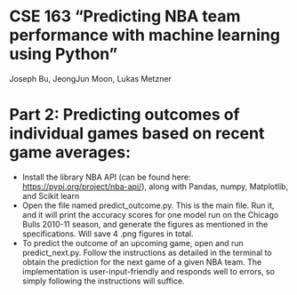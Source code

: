 # CSE 163 “Predicting NBA team performance with machine learning using Python”
Joseph Bu, JeongJun Moon, Lukas Metzner



# Part 2: Predicting outcomes of individual games based on recent game averages:
* Install the library NBA API (can be found here: https://pypi.org/project/nba-api/), along with Pandas, numpy, Matplotlib, and Scikit learn
* Open the file named predict_outcome.py. This is the main file. Run it, and it will print the accuracy scores for one model run on the Chicago Bulls 2010-11 season, and generate the figures as mentioned in the specifications. Will save 4 .png figures in total.
* To predict the outcome of an upcoming game, open and run predict_next.py. Follow the instructions as detailed in the terminal to obtain the prediction for the next game of a given NBA team. The implementation is user-input-friendly and responds well to errors, so simply following the instructions will suffice.